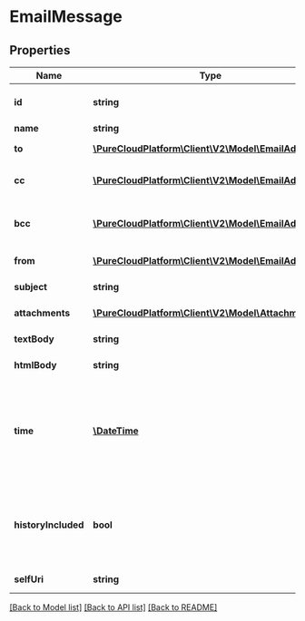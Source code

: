 # EmailMessage

## Properties
Name | Type | Description | Notes
------------ | ------------- | ------------- | -------------
**id** | **string** | The globally unique identifier for the object. | [optional] 
**name** | **string** |  | [optional] 
**to** | [**\PureCloudPlatform\Client\V2\Model\EmailAddress[]**](EmailAddress.md) | The recipients of the email message. | 
**cc** | [**\PureCloudPlatform\Client\V2\Model\EmailAddress[]**](EmailAddress.md) | The recipients that were copied on the email message. | [optional] 
**bcc** | [**\PureCloudPlatform\Client\V2\Model\EmailAddress[]**](EmailAddress.md) | The recipients that were blind copied on the email message. | [optional] 
**from** | [**\PureCloudPlatform\Client\V2\Model\EmailAddress**](EmailAddress.md) | The sender of the email message. | 
**subject** | **string** | The subject of the email message. | [optional] 
**attachments** | [**\PureCloudPlatform\Client\V2\Model\Attachment[]**](Attachment.md) | The attachments of the email message. | [optional] 
**textBody** | **string** | The text body of the email message. | 
**htmlBody** | **string** | The html body of the email message. | [optional] 
**time** | [**\DateTime**](\DateTime.md) | The time when the message was received or sent. Date time is represented as an ISO-8601 string. For example: yyyy-MM-ddTHH:mm:ss.SSSZ | [optional] 
**historyIncluded** | **bool** | Indicates whether the history of previous emails of the conversation is included within the email bodies of this message. | [optional] 
**selfUri** | **string** | The URI for this object | [optional] 

[[Back to Model list]](../README.md#documentation-for-models) [[Back to API list]](../README.md#documentation-for-api-endpoints) [[Back to README]](../README.md)


